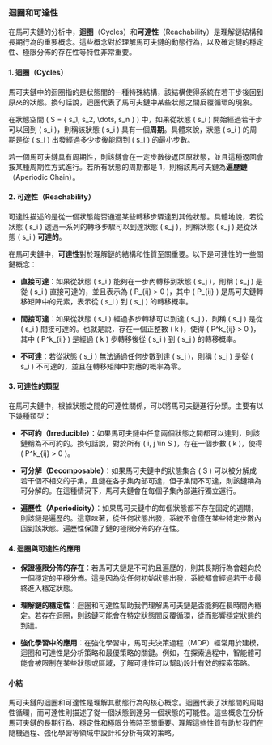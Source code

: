 ### 迴圈和可達性

在馬可夫鏈的分析中，**迴圈**（Cycles）和**可達性**（Reachability）是理解鏈結構和長期行為的重要概念。這些概念對於理解馬可夫鏈的動態行為，以及確定鏈的穩定性、極限分佈的存在性等特性非常重要。

#### 1. **迴圈（Cycles）**

馬可夫鏈中的迴圈指的是狀態間的一種特殊結構，該結構使得系統在若干步後回到原來的狀態。換句話說，迴圈代表了馬可夫鏈中某些狀態之間反覆循環的現象。

在狀態空間 \( S = \{ s_1, s_2, \dots, s_n \} \) 中，如果從狀態 \( s_i \) 開始經過若干步可以回到 \( s_i \)，則稱該狀態 \( s_i \) 具有一個**周期**。具體來說，狀態 \( s_i \) 的周期是從 \( s_i \) 出發經過多少步後能回到 \( s_i \) 的最小步數。

若一個馬可夫鏈具有周期性，則該鏈會在一定步數後返回原狀態，並且這種返回會按某種周期性方式進行。若所有狀態的周期都是 1，則稱該馬可夫鏈為**遍歷鏈**（Aperiodic Chain）。

#### 2. **可達性（Reachability）**

可達性描述的是從一個狀態能否通過某些轉移步驟達到其他狀態。具體地說，若從狀態 \( s_i \) 透過一系列的轉移步驟可以到達狀態 \( s_j \)，則稱狀態 \( s_j \) 是從狀態 \( s_i \) **可達的**。

在馬可夫鏈中，**可達性**對於理解鏈的結構和性質至關重要。以下是可達性的一些關鍵概念：

- **直接可達**：如果從狀態 \( s_i \) 能夠在一步內轉移到狀態 \( s_j \)，則稱 \( s_j \) 是從 \( s_i \) 直接可達的，並且表示為 \( P_{ij} > 0 \)，其中 \( P_{ij} \) 是馬可夫鏈轉移矩陣中的元素，表示從 \( s_i \) 到 \( s_j \) 的轉移概率。
  
- **間接可達**：如果從狀態 \( s_i \) 經過多步轉移可以到達 \( s_j \)，則稱 \( s_j \) 是從 \( s_i \) 間接可達的。也就是說，存在一個正整數 \( k \)，使得 \( P^k_{ij} > 0 \)，其中 \( P^k_{ij} \) 是經過 \( k \) 步轉移後從 \( s_i \) 到 \( s_j \) 的轉移概率。

- **不可達**：若從狀態 \( s_i \) 無法通過任何步數到達 \( s_j \)，則稱 \( s_j \) 是從 \( s_i \) 不可達的，並且在轉移矩陣中對應的概率為零。

#### 3. **可達性的類型**

在馬可夫鏈中，根據狀態之間的可達性關係，可以將馬可夫鏈進行分類。主要有以下幾種類型：

- **不可約（Irreducible）**：如果馬可夫鏈中任意兩個狀態之間都可以達到，則該鏈稱為不可約的。換句話說，對於所有 \( i, j \in S \)，存在一個步數 \( k \)，使得 \( P^k_{ij} > 0 \)。

- **可分解（Decomposable）**：如果馬可夫鏈中的狀態集合 \( S \) 可以被分解成若干個不相交的子集，且鏈在各子集內部可達，但子集間不可達，則該鏈稱為可分解的。在這種情況下，馬可夫鏈會在每個子集內部進行獨立運行。

- **遍歷性（Aperiodicity）**：如果馬可夫鏈中的每個狀態都不存在固定的週期，則該鏈是遍歷的。這意味著，從任何狀態出發，系統不會僅在某些特定步數內回到該狀態。遍歷性保證了鏈的極限分佈的存在性。

#### 4. **迴圈與可達性的應用**

- **保證極限分佈的存在**：若馬可夫鏈是不可約且遍歷的，則其長期行為會趨向於一個穩定的平穩分佈。這是因為從任何初始狀態出發，系統都會經過若干步最終進入穩定狀態。

- **理解鏈的穩定性**：迴圈和可達性幫助我們理解馬可夫鏈是否能夠在長時間內穩定。若存在迴圈，則該鏈可能會在特定狀態間反覆循環，從而影響穩定狀態的到達。

- **強化學習中的應用**：在強化學習中，馬可夫決策過程（MDP）經常用於建模，迴圈和可達性是分析策略和最優策略的關鍵。例如，在探索過程中，智能體可能會被限制在某些狀態或區域，了解可達性可以幫助設計有效的探索策略。

#### 小結

馬可夫鏈的迴圈和可達性是理解其動態行為的核心概念。迴圈代表了狀態間的周期性循環，而可達性則描述了從一個狀態到達另一個狀態的可能性。這些概念在分析馬可夫鏈的長期行為、穩定性和極限分佈時至關重要。理解這些性質有助於我們在隨機過程、強化學習等領域中設計和分析有效的策略。